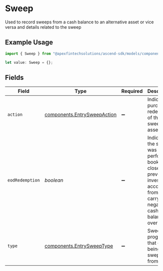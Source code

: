 # Sweep

Used to record sweeps from a cash balance to an alternative asset or vice versa and details related to the sweep

## Example Usage

```typescript
import { Sweep } from "@apexfintechsolutions/ascend-sdk/models/components";

let value: Sweep = {};
```

## Fields

| Field                                                                                                                              | Type                                                                                                                               | Required                                                                                                                           | Description                                                                                                                        | Example                                                                                                                            |
| ---------------------------------------------------------------------------------------------------------------------------------- | ---------------------------------------------------------------------------------------------------------------------------------- | ---------------------------------------------------------------------------------------------------------------------------------- | ---------------------------------------------------------------------------------------------------------------------------------- | ---------------------------------------------------------------------------------------------------------------------------------- |
| `action`                                                                                                                           | [components.EntrySweepAction](../../models/components/entrysweepaction.md)                                                         | :heavy_minus_sign:                                                                                                                 | Indicates purchase or redemption of the sweep asset                                                                                | PURCHASE                                                                                                                           |
| `eodRedemption`                                                                                                                    | *boolean*                                                                                                                          | :heavy_minus_sign:                                                                                                                 | Indicates the sweep was performed books were closed to prevent an investor account from carrying a negative cash balance overnight | false                                                                                                                              |
| `type`                                                                                                                             | [components.EntrySweepType](../../models/components/entrysweeptype.md)                                                             | :heavy_minus_sign:                                                                                                                 | Sweep program that cash is being swept to/ from                                                                                    | FDIC                                                                                                                               |